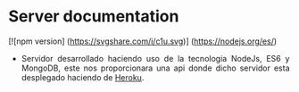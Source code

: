 # Server documentation

[![npm version] (https://svgshare.com/i/c1u.svg)] (https://nodejs.org/es/)

- <div align="justify">
      Servidor desarrollado haciendo uso de la tecnologia NodeJs, ES6 y MongoDB, este nos proporcionara una api donde dicho servidor esta desplegado haciendo de 
      <a href="https://www.heroku.com">Heroku</a>.
  </div>

